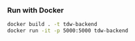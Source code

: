 ### Run with Docker

```bash
docker build . -t tdw-backend
docker run -it -p 5000:5000 tdw-backend
```